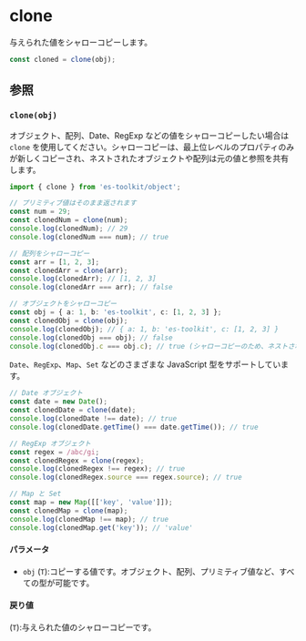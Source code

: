 # clone

与えられた値をシャローコピーします。

```typescript
const cloned = clone(obj);
```

## 参照

### `clone(obj)`

オブジェクト、配列、Date、RegExp などの値をシャローコピーしたい場合は `clone` を使用してください。シャローコピーは、最上位レベルのプロパティのみが新しくコピーされ、ネストされたオブジェクトや配列は元の値と参照を共有します。

```typescript
import { clone } from 'es-toolkit/object';

// プリミティブ値はそのまま返されます
const num = 29;
const clonedNum = clone(num);
console.log(clonedNum); // 29
console.log(clonedNum === num); // true

// 配列をシャローコピー
const arr = [1, 2, 3];
const clonedArr = clone(arr);
console.log(clonedArr); // [1, 2, 3]
console.log(clonedArr === arr); // false

// オブジェクトをシャローコピー
const obj = { a: 1, b: 'es-toolkit', c: [1, 2, 3] };
const clonedObj = clone(obj);
console.log(clonedObj); // { a: 1, b: 'es-toolkit', c: [1, 2, 3] }
console.log(clonedObj === obj); // false
console.log(clonedObj.c === obj.c); // true (シャローコピーのため、ネストされた配列は参照を共有)
```

`Date`、`RegExp`、`Map`、`Set` などのさまざまな JavaScript 型をサポートしています。

```typescript
// Date オブジェクト
const date = new Date();
const clonedDate = clone(date);
console.log(clonedDate !== date); // true
console.log(clonedDate.getTime() === date.getTime()); // true

// RegExp オブジェクト
const regex = /abc/gi;
const clonedRegex = clone(regex);
console.log(clonedRegex !== regex); // true
console.log(clonedRegex.source === regex.source); // true

// Map と Set
const map = new Map([['key', 'value']]);
const clonedMap = clone(map);
console.log(clonedMap !== map); // true
console.log(clonedMap.get('key')); // 'value'
```

#### パラメータ

- `obj` (`T`):コピーする値です。オブジェクト、配列、プリミティブ値など、すべての型が可能です。

#### 戻り値

(`T`):与えられた値のシャローコピーです。
